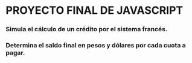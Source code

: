 # PROYECTO FINAL DE JAVASCRIPT
### Simula el cálculo de un crédito por el sistema francés.
### Determina el saldo final en pesos y dólares por cada cuota a pagar.
